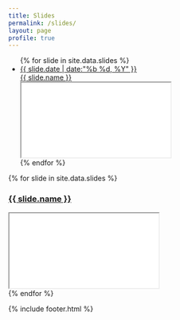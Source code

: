 ```yaml
---
title: Slides
permalink: /slides/
layout: page
profile: true
---
```


<ul class="archive-list">
  {% for slide in site.data.slides %}
  <li>
    <a href="/slides/{{ slide.path }}"><aside class="dates">{{ slide.date | date:"%b %d, %Y" }}</aside></a>
    <a href="/slides/{{ slide.path }}/">{{ slide.name }}</a>
    <div class="iframe-wrapper"><iframe src="/slides/{{ slide.path }}/"></iframe></div>  
  </li> 
  {% endfor %}
</ul>
 
{% for slide in site.data.slides %}
<div class="slide-list">
  <h3 id="{{ slide.path }}"><a href="/slides/{{ slide.path }}/">{{ slide.name }}</a></h3>
  <div class="iframe-wrapper"><iframe src="/slides/{{ slide.path }}/"></iframe></div>  
</div>
{% endfor %}

{% include footer.html %}


